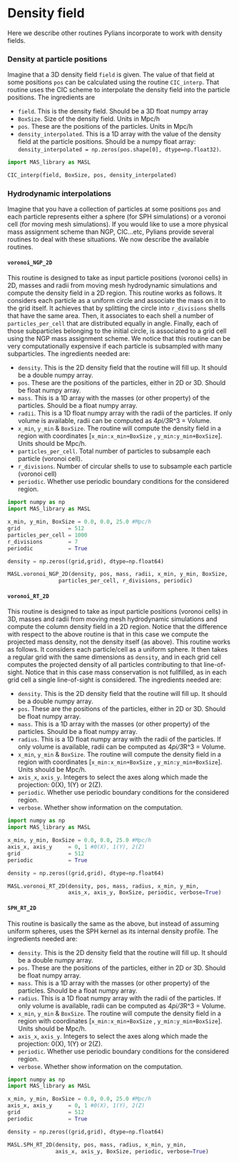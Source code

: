 # Density field

Here we describe other routines Pylians incorporate to work with density fields.

### Density at particle positions

Imagine that a 3D density field ```field``` is given. The value of that field at some positions ```pos``` can be calculated using the routine ```CIC_interp```. That routine uses the CIC scheme to interpolate the density field into the particle positions. The ingredients are

- ```field```. This is the density field. Should be a 3D float numpy array
- ```BoxSize```. Size of the density field. Units in Mpc/h
- ```pos```. These are the positions of the particles. Units in Mpc/h
- ```density_interpolated```. This is a 1D array with the value of the density field at the particle positions. Should be a numpy float array: ```density_interpolated = np.zeros(pos.shape[0], dtype=np.float32)```.

```python
import MAS_library as MASL

CIC_interp(field, BoxSize, pos, density_interpolated)
```

### Hydrodynamic interpolations

Imagine that you have a collection of particles at some positions ```pos``` and each particle represents either a sphere (for SPH simulations) or a voronoi cell (for moving mesh simulations). If you would like to use a more physical mass assignment scheme than NGP, CIC...etc, Pylians provide several routines to deal with these situations. We now describe the available routines.

#### ```voronoi_NGP_2D```

This routine is designed to take as input particle positions (voronoi cells) in 2D, masses and radii from moving mesh hydrodynamic simulations and compute the density field in a 2D region. This routine works as follows. It considers each particle as a uniform circle and associate the mass on it to the grid itself. It achieves that by splitting the circle into ```r_divisions``` shells that have the same area. Then, it associates to each shell a number of ```particles_per_cell``` that are distributed equally in angle. Finally, each of those subparticles belonging to the initial circle, is associated to a grid cell using the NGP mass assignment scheme. We notice that this routine can be very computationally expensive if each particle is subsampled with many subparticles. The ingredients needed are:

- ```density```. This is the 2D density field that the routine will fill up. It should be a double numpy array.
- ```pos```. These are the positions of the particles, either in 2D or 3D. Should be float numpy array.
- ```mass```. This is a 1D array with the masses (or other property) of the particles. Should be a float numpy array.
- ```radii```. This is a 1D float numpy array with the radii of the particles. If only volume is available, radii can be computed as 4*pi/3*R^3 = Volume.
- ```x_min```, ```y_min``` & ```BoxSize```. The routine will compute the density field in a region with coordinates [```x_min:x_min+BoxSize``` , ```y_min:y_min+BoxSize```]. Units should be Mpc/h.
- ```particles_per_cell```. Total number of particles to subsample each particle (voronoi cell).
- ```r_divisions```. Number of circular shells to use to subsample each particle (voronoi cell)
- ```periodic```. Whether use periodic boundary conditions for the considered region.

```python
import numpy as np
import MAS_library as MASL

x_min, y_min, BoxSize = 0.0, 0.0, 25.0 #Mpc/h
grid               = 512
particles_per_cell = 1000
r_divisions        = 7
periodic           = True

density = np.zeros((grid,grid), dtype=np.float64)

MASL.voronoi_NGP_2D(density, pos, mass, radii, x_min, y_min, BoxSize,
	            particles_per_cell, r_divisions, periodic)
```

#### ```voronoi_RT_2D```

This routine is designed to take as input particle positions (voronoi cells) in 3D, masses and radii from moving mesh hydrodynamic simulations and compute the column density field in a 2D region. Notice that the difference with respect to the above routine is that in this case we compute the projected mass density, not the density itself (as above). This routine works as follows. It considers each particle/cell as a uniform sphere. It then takes a regular grid with the same dimensions as ```density```, and in each grid cell computes the projected density of all particles contributing to that line-of-sight. Notice that in this case mass conservation is not fullfilled, as in each grid cell a single line-of-sight is considered. The ingredients needed are:

- ```density```. This is the 2D density field that the routine will fill up. It should be a double numpy array.
- ```pos```. These are the positions of the particles, either in 2D or 3D. Should be float numpy array.
- ```mass```. This is a 1D array with the masses (or other property) of the particles. Should be a float numpy array.
- ```radius```. This is a 1D float numpy array with the radii of the particles. If only volume is available, radii can be computed as 4*pi/3*R^3 = Volume.
- ```x_min```, ```y_min``` & ```BoxSize```. The routine will compute the density field in a region with coordinates [```x_min:x_min+BoxSize``` , ```y_min:y_min+BoxSize```]. Units should be Mpc/h.
- ```axis_x```, ```axis_y```. Integers to select the axes along which made the projection: 0(X), 1(Y) or 2(Z).
- ```periodic```. Whether use periodic boundary conditions for the considered region.
- ```verbose```. Whether show information on the computation.

```python
import numpy as np
import MAS_library as MASL

x_min, y_min, BoxSize = 0.0, 0.0, 25.0 #Mpc/h
axis_x, axis_y     = 0, 1 #0(X), 1(Y), 2(Z)
grid               = 512
periodic           = True

density = np.zeros((grid,grid), dtype=np.float64)

MASL.voronoi_RT_2D(density, pos, mass, radius, x_min, y_min,
                   axis_x, axis_y, BoxSize, periodic, verbose=True)
```

#### ```SPH_RT_2D```

This routine is basically the same as the above, but instead of assuming uniform spheres, uses the SPH kernel as its internal density profile. The ingredients needed are:

- ```density```. This is the 2D density field that the routine will fill up. It should be a double numpy array.
- ```pos```. These are the positions of the particles, either in 2D or 3D. Should be float numpy array.
- ```mass```. This is a 1D array with the masses (or other property) of the particles. Should be a float numpy array.
- ```radius```. This is a 1D float numpy array with the radii of the particles. If only volume is available, radii can be computed as 4*pi/3*R^3 = Volume.
- ```x_min```, ```y_min``` & ```BoxSize```. The routine will compute the density field in a region with coordinates [```x_min:x_min+BoxSize``` , ```y_min:y_min+BoxSize```]. Units should be Mpc/h.
- ```axis_x```, ```axis_y```. Integers to select the axes along which made the projection: 0(X), 1(Y) or 2(Z).
- ```periodic```. Whether use periodic boundary conditions for the considered region.
- ```verbose```. Whether show information on the computation.

```python
import numpy as np
import MAS_library as MASL

x_min, y_min, BoxSize = 0.0, 0.0, 25.0 #Mpc/h
axis_x, axis_y     = 0, 1 #0(X), 1(Y), 2(Z)
grid               = 512
periodic           = True

density = np.zeros((grid,grid), dtype=np.float64)

MASL.SPH_RT_2D(density, pos, mass, radius, x_min, y_min,
               axis_x, axis_y, BoxSize, periodic, verbose=True)
```